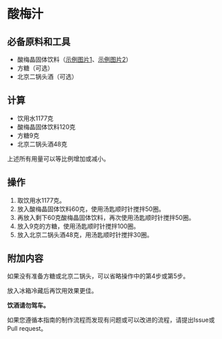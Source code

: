 # 酸梅汁

## 必备原料和工具

- 酸梅晶固体饮料（[示例图片1](https://recipes-1258617162.cos.ap-beijing.myqcloud.com/front_side.jpg)、[示例图片2](https://recipes-1258617162.cos.ap-beijing.myqcloud.com/back_side.jpg)）
- 方糖（可选）
- 北京二锅头酒（可选）

## 计算

- 饮用水1177克
- 酸梅晶固体饮料120克
- 方糖9克
- 北京二锅头酒48克

上述所有用量可以等比例增加或减小。

## 操作

1. 取饮用水1177克。
2. 放入酸梅晶固体饮料60克，使用汤匙顺时针搅拌50圈。
3. 再放入剩下60克酸梅晶固体饮料，再次使用汤匙顺时针搅拌50圈。
4. 放入9克的方糖，使用汤匙顺时针搅拌100圈。
5. 放入北京二锅头酒48克，用汤匙顺时针搅拌30圈。

## 附加内容

如果没有准备方糖或北京二锅头，可以省略操作中的第4步或第5步。

放入冰箱冷藏后再饮用效果更佳。

**饮酒请勿驾车。**

如果您遵循本指南的制作流程而发现有问题或可以改进的流程，请提出Issue或Pull request。